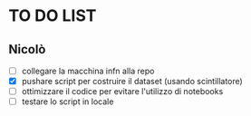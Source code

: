 # TO DO LIST

## Nicolò

- [ ] collegare la macchina infn alla repo
- [x] pushare script per costruire il dataset (usando scintillatore)
- [ ] ottimizzare il codice per evitare l'utilizzo di notebooks
- [ ] testare lo script in locale
